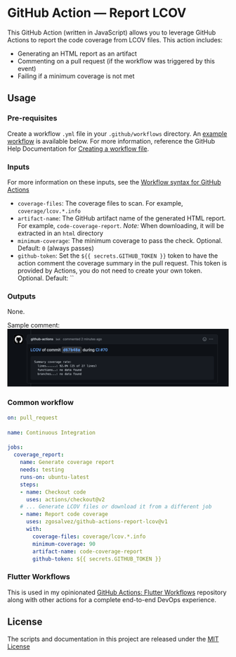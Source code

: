 # GitHub Action — Report LCOV

This GitHub Action (written in JavaScript) allows you to leverage GitHub Actions to report the code coverage from LCOV files. This action includes:
- Generating an HTML report as an artifact
- Commenting on a pull request (if the workflow was triggered by this event)
- Failing if a minimum coverage is not met

## Usage
### Pre-requisites
Create a workflow `.yml` file in your `.github/workflows` directory. An [example workflow](#common-workflow) is available below. For more information, reference the GitHub Help Documentation for [Creating a workflow file](https://help.github.com/en/articles/configuring-a-workflow#creating-a-workflow-file).

### Inputs
For more information on these inputs, see the [Workflow syntax for GitHub Actions](https://docs.github.com/actions/reference/workflow-syntax-for-github-actions#jobsjob_idstepswith)

- `coverage-files`: The coverage files to scan. For example, `coverage/lcov.*.info`
- `artifact-name`: The GitHub artifact name of the generated HTML report. For example, `code-coverage-report`. _Note:_ When downloading, it will be extracted in an `html` directory
- `minimum-coverage`: The minimum coverage to pass the check. Optional. Default: `0` (always passes)
- `github-token`: Set the `${{ secrets.GITHUB_TOKEN }}` token to have the action comment the coverage summary in the pull request. This token is provided by Actions, you do not need to create your own token. Optional. Default: ``

### Outputs
None.

Sample comment:
![Screenshot](assets/comment.png)

### Common workflow

```yaml
on: pull_request

name: Continuous Integration

jobs:
  coverage_report:
    name: Generate coverage report
    needs: testing
    runs-on: ubuntu-latest
    steps:
    - name: Checkout code
      uses: actions/checkout@v2
    # ... Generate LCOV files or download it from a different job
    - name: Report code coverage
      uses: zgosalvez/github-actions-report-lcov@v1
      with:
        coverage-files: coverage/lcov.*.info
        minimum-coverage: 90
        artifact-name: code-coverage-report
        github-token: ${{ secrets.GITHUB_TOKEN }}
```

### Flutter Workflows

This is used in my opinionated [GitHub Actions: Flutter Workflows](https://github.com/zgosalvez/github-actions-flutter-workflows) repository along with other actions for a complete end-to-end DevOps experience.

## License
The scripts and documentation in this project are released under the [MIT License](LICENSE)